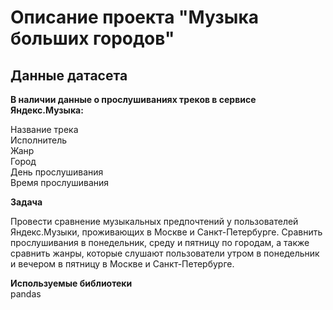 # Описание проекта "Музыка больших городов"
## Данные датасета
**В наличии данные о прослушиваниях треков в сервисе Яндекс.Музыка:**

Название трека  
Исполнитель  
Жанр  
Город  
День прослушивания  
Время прослушивания 

**Задача**

Провести сравнение музыкальных предпочтений у пользователей Яндекс.Музыки, проживающих в Москве и Санкт-Петербурге. Сравнить прослушивания в понедельник, среду и пятницу по городам, а также сравнить жанры, которые слушают пользователи утром в понедельник и вечером в пятницу в Москве и Санкт-Петербурге.  

**Используемые библиотеки**  
pandas
